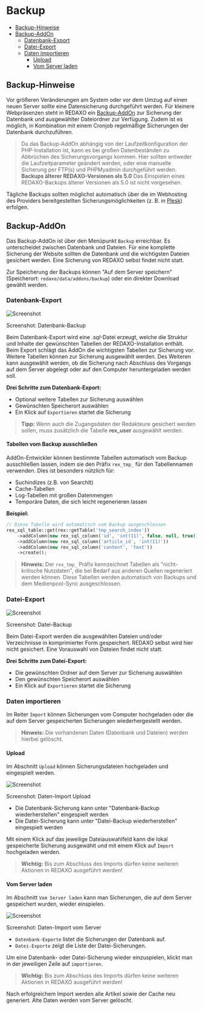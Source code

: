 # Backup

* [Backup-Hinweise](#backup-hinweise)
* [Backup-AddOn](#addon)
  + [Datenbank-Export](#dbexport)
  + [Datei-Export](#fileexport)
  + [Daten importieren](#import)
    - [Upload](#upload)
    - [Vom Server laden](#fromserver)

<a name="backup-hinweise"></a>

## Backup-Hinweise

Vor größeren Veränderungen am System oder vor dem Umzug auf einen neuen Server sollte eine Datensicherung durchgeführt werden.
Für kleinere Webpräsenzen steht in REDAXO ein [Backup-AddOn](#addon) zur Sicherung der Datenbank und ausgewählter Dateiordner zur Verfügung. Zudem ist es möglich, in Kombination mit einem Cronjob regelmäßige Sicherungen der Datenbank durchzuführen.

> Da das Backup-AddOn abhängig von der Laufzeitkonfiguration der PHP-Installation ist, kann es bei großen Datenbeständen zu Abbrüchen des Sicherungsvorgangs kommen. Hier sollten entweder die Laufzeitparameter geändert werden, oder eine manuelle Sicherung per FTP(s) und PHPMyadmin durchgeführt werden.
> **Backups älterer REDAXO-Versionen als 5.0**
> Das Einspielen eines REDAXO-Backups älterer Versionen als 5.0 ist nicht vorgesehen.

Tägliche Backups sollten möglichst automatisch über die im Webhosting des Providers bereitgestellten Sicherungsmöglichkeiten (z. B. in [Plesk](https://www.plesk.com/)) erfolgen.

<a name="addon"></a>

## Backup-AddOn

Das Backup-AddOn ist über den Menüpunkt `Backup` erreichbar.
Es unterscheidet zwischen Datenbank und Dateien. Für eine komplette Sicherung der Website sollten die Datenbank und die wichtigsten Dateien gesichert werden. Eine Sicherung von REDAXO selbst findet nicht statt.

Zur Speicherung der Backups können "Auf dem Server speichern" (Speicherort: `redaxo/data/addons/backup`) oder ein direkter Download gewählt werden. 

<a name="dbexport"></a>

### Datenbank-Export

![Screenshot](/assets/v5.2.0-backup-01-overview.png)

Screenshot: Datenbank-Backup

Beim Datenbank-Export wird eine *.sql*-Datei erzeugt, welche die Struktur und Inhalte der gewünschten Tabellen der REDAXO-Installation enthält. Beim Export schlägt das AddOn die wichtigsten Tabellen zur Sicherung vor. Weitere Tabellen können zur Sicherung ausgewählt werden. Des Weiteren kann ausgewählt werden, ob die Sicherung nach Abschluss des Vorgangs auf dem Server abgelegt oder auf den Computer heruntergeladen werden soll.

**Drei Schritte zum Datenbank-Export:**

* Optional weitere Tabellen zur Sicherung auswählen
* Gewünschten Speicherort auswählen
* Ein Klick auf `Exportieren` startet die Sicherung

> **Tipp:** Wenn auch die Zugangsdaten der Redakteure gesichert werden sollen, muss zusätzlich die Tabelle **rex_user** ausgewählt werden.

#### Tabellen vom Backup ausschließen

AddOn-Entwickler können bestimmte Tabellen automatisch vom Backup ausschließen lassen, indem sie den Präfix `rex_tmp_` für den Tabellennamen verwenden. Dies ist besonders nützlich für:

- Suchindizes (z.B. von SearchIt)
- Cache-Tabellen
- Log-Tabellen mit großen Datenmengen
- Temporäre Daten, die sich leicht regenerieren lassen

**Beispiel:**
```php
// Diese Tabelle wird automatisch vom Backup ausgeschlossen
rex_sql_table::get(rex::getTable('tmp_search_index'))
    ->addColumn(new rex_sql_column('id', 'int(11)', false, null, true))
    ->addColumn(new rex_sql_column('article_id', 'int(11)'))
    ->addColumn(new rex_sql_column('content', 'text'))
    ->create();
```

> **Hinweis:** Der `rex_tmp_` Präfix kennzeichnet Tabellen als "nicht-kritische Nutzdaten", die bei Bedarf aus anderen Quellen regeneriert werden können. Diese Tabellen werden automatisch von Backups und dem Medienpool-Sync ausgeschlossen.

<a name="fileexport"></a>

### Datei-Export

![Screenshot](/assets/v5.2.0-backup-02-files.png)

Screenshot: Datei-Backup

Beim Datei-Export werden die ausgewählten Dateien und/oder Verzeichnisse in komprimierter Form gespeichert. REDAXO selbst wird hier nicht gesichert. Eine Vorauswahl von Dateien findet nicht statt.

**Drei Schritte zum Datei-Export:**

* Die gewünschten Ordner auf dem Server zur Sicherung auswählen
* Den gewünschten Speicherort auswählen
* Ein Klick auf `Exportieren` startet die Sicherung

<a name="import"></a>

### Daten importieren

Im Reiter `Import` können Sicherungen vom Computer hochgeladen oder die auf dem Server gespeicherten Sicherungen wiederhergestellt werden.

> **Hinweis:** Die vorhandenen Daten (Datenbank und Dateien) werden hierbei gelöscht.

<a name="upload"></a>

#### Upload

Im Abschnitt `Upload` können Sicherungsdateien hochgeladen und eingespielt werden.  

![Screenshot](/assets/v5.2.0-backup-03-upload.png)

Screenshot: Daten-Import Upload

* Die Datenbank-Sicherung kann unter "Datenbank-Backup wiederherstellen" eingespielt werden
* Die Datei-Sicherung kann unter "Datei-Backup wiederherstellen" eingespielt werden

Mit einem Klick auf das jeweilige Dateiauswahlfeld kann die lokal gespeicherte Sicherung ausgewählt und mit einem Klick auf `Import` hochgeladen werden.

> **Wichtig:** Bis zum Abschluss des Imports dürfen keine weiteren Aktionen in REDAXO ausgeführt werden!

<a name="fromserver"></a>

#### Vom Server laden

Im Abschnitt `Vom Server laden` kann man Sicherungen, die auf dem Server gespeichert wurden, wieder einspielen.

![Screenshot](/assets/v5.2.0-backup-04-fromserver.png)

Screenshot: Daten-Import vom Server

* `Datenbank-Exporte` listet die Sicherungen der Datenbank auf.
* `Datei-Exporte` zeigt die Liste der Datei-Sicherungen.

Um eine Datenbank- oder Datei-Sicherung wieder einzuspielen, klickt man in der jeweiligen Zeile auf `importieren`.

> **Wichtig:** Bis zum Abschluss des Imports dürfen keine weiteren Aktionen in REDAXO ausgeführt werden!

Nach erfolgreichem Import werden alle Artikel sowie der Cache neu generiert. Alte Daten werden vom Server gelöscht.
